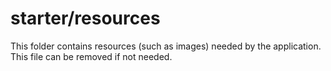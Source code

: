 # starter/resources

This folder contains resources (such as images) needed by the application. This file can
be removed if not needed.
